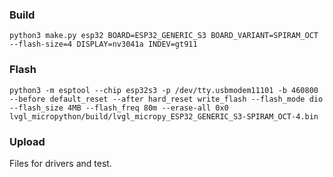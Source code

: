 

### Build
```
python3 make.py esp32 BOARD=ESP32_GENERIC_S3 BOARD_VARIANT=SPIRAM_OCT --flash-size=4 DISPLAY=nv3041a INDEV=gt911
```

### Flash
```
python3 -m esptool --chip esp32s3 -p /dev/tty.usbmodem11101 -b 460800 --before default_reset --after hard_reset write_flash --flash_mode dio --flash_size 4MB --flash_freq 80m --erase-all 0x0 lvgl_micropython/build/lvgl_micropy_ESP32_GENERIC_S3-SPIRAM_OCT-4.bin
```

### Upload

Files for drivers and test.


